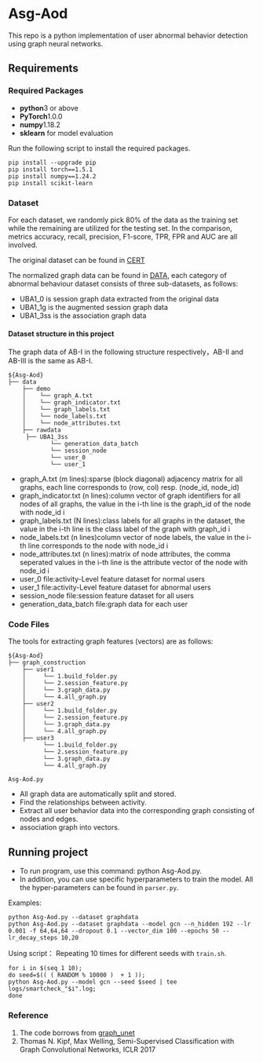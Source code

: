 # Asg-Aod
This repo is a python implementation of user abnormal behavior detection using graph neural networks.

## Requirements
### Required Packages
* **python**3 or above
* **PyTorch**1.0.0
* **numpy**1.18.2
* **sklearn** for model evaluation

Run the following script to install the required packages.
```
pip install --upgrade pip
pip install torch==1.5.1
pip install numpy==1.24.2
pip install scikit-learn
```


### Dataset
For each dataset, we randomly pick 80% of the data as the training set while the remaining are utilized for the testing set. 
In the comparison, metrics accuracy, recall, precision, F1-score, TPR, FPR and AUC are all involved.

The original dataset can be found in [CERT](https://kilthub.cmu.edu/articles/dataset/Insider_Threat_Test_Dataset)

The normalized graph data can be found in [DATA](https://drive.google.com/file/d/1lKbeIeQ1EkjHzhgmLVYDfWrdG0Qrqa19/view?usp=sharing),
each category of abnormal behaviour dataset consists of three sub-datasets, as follows:
* UBA1_0 is session graph data extracted from the original data
* UBA1_1g is the augmented session graph data
* UBA1_3ss is the association graph data

#### Dataset structure in this project
The graph data of AB-I in the following structure respectively，AB-II and AB-III is the same as AB-I.
```
${Asg-Aod}
├── data
    ├── demo
    │    └── graph_A.txt
    │    └── graph_indicator.txt
    │    └── graph_labels.txt
    │    └── node_labels.txt
    │    └── node_attributes.txt
    ├── rawdata
	 ├── UBA1_3ss
	        └── generation_data_batch
	        └── session_node
	        └── user_0
	        └── user_1

```
* graph_A.txt (m lines):sparse (block diagonal) adjacency matrix for all graphs,
	each line corresponds to (row, col) resp. (node_id, node_id)
* graph_indicator.txt (n lines):column vector of graph identifiers for all nodes of all graphs,
	the value in the i-th line is the graph_id of the node with node_id i
* graph_labels.txt (N lines):class labels for all graphs in the dataset,
	the value in the i-th line is the class label of the graph with graph_id i
* node_labels.txt (n lines)column vector of node labels,
    the value in the i-th line corresponds to the node with node_id i
* node_attributes.txt (n lines):matrix of node attributes,
    the comma seperated values in the i-th line is the attribute vector of the node with node_id i
* user_0 file:activity-Level feature dataset for normal users
* user_1 file:activity-Level feature dataset for abnormal users
* session_node file:session feature dataset for all users
* generation_data_batch file:graph data for each user

### Code Files
The tools for extracting graph features (vectors) are as follows:
```
${Asg-Aod}
├── graph_construction
	├── user1
	│     └── 1.build_folder.py
	│     └── 2.session_feature.py
	│     └── 3.graph_data.py 
	│     └── 4.all_graph.py
	├── user2
	│     └── 1.build_folder.py
	│     └── 2.session_feature.py
	│     └── 3.graph_data.py 
	│     └── 4.all_graph.py
	├── user3
	      └── 1.build_folder.py
	      └── 2.session_feature.py
	      └── 3.graph_data.py 
	      └── 4.all_graph.py
```

```
Asg-Aod.py
```
* All graph data are automatically split and stored.
* Find the relationships between activity.
* Extract all user behavior data into the corresponding graph consisting of nodes and edges.
* association graph into vectors.


## Running project
* To run program, use this command: python Asg-Aod.py.
* In addition, you can use specific hyperparameters to train the model. All the hyper-parameters can be found in `parser.py`.

Examples:
```shell
python Asg-Aod.py --dataset graphdata
python Asg-Aod.py --dataset graphdata --model gcn --n_hidden 192 --lr 0.001 -f 64,64,64 --dropout 0.1 --vector_dim 100 --epochs 50 --lr_decay_steps 10,20 
```
Using script：
Repeating 10 times for different seeds with `train.sh`.
```shell
for i in $(seq 1 10);
do seed=$(( ( RANDOM % 10000 )  + 1 ));
python Asg-Aod.py --model gcn --seed $seed | tee logs/smartcheck_"$i".log;
done
```

### Reference
1. The code borrows from [graph_unet](https://github.com/bknyaz/graph_nn)
2. Thomas N. Kipf, Max Welling, Semi-Supervised Classification with Graph Convolutional Networks, ICLR 2017
